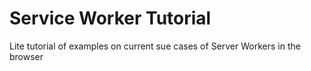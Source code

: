 # Service Worker Tutorial
Lite tutorial of examples on current sue cases of Server Workers in the browser
